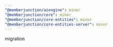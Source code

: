```yaml
---
"@memberjunction/aiengine": minor
"@memberjunction/core": minor
"@memberjunction/core-entities": minor
"@memberjunction/core-entities-server": minor
---
```


migration
